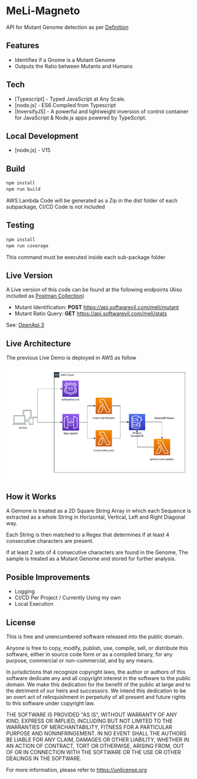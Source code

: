 # MeLi-Magneto

API for Mutant Genome detection as per [Definition](docs/definition/Examen%20Mercadolibre%20-%20Mutantes.pdf)

## Features

- Identifies if a Gnome is a Mutant Genome
- Outputs the Ratio between Mutants and Humans

## Tech

- [Typescript] - Typed JavaScript at Any Scale.
- [node.js] - ES6 Compiled from Typescript
- [InversifyJS] - A powerful and lightweight inversion of control container for JavaScript & Node.js apps powered by TypeScript.

## Local Development

- [node.js] - V15

## Build
```sh
npm install
npm run build
```

AWS Lambda Code will be generated as a Zip in the dist folder of each subpackage, CI/CD Code is not included

## Testing
```sh
npm install
npm run coverage
```

This command must be executed inside each sub-package folder

## Live Version

A Live version of this code can be found at the following endpoints (Also included as [Postman Collection](docs/postman/MeLi%20Mutant.postman_collection.json))

- Mutant Identification: **POST** https://api.softwarevil.com/meli/mutant
- Mutant Ratio Query: **GET** https://api.softwarevil.com/meli/stats

See: [OpenApi 3](docs/openapi/MeLi-Magneto-oas30.yaml)

## Live Architecture

The previous Live Demo is deployed in AWS as follow

![Alt text](docs/diagram/Architecture.png?raw=true "Live Architecture")

## How it Works

A Gemone is treated as a 2D Square String Array in which each Sequence is extracted as a whole String in Horizontal, Vertical, Left and Right Diagonal way.

Each String is then matched to a Regex that determines if at least 4 consecutive characters are present. 

If at least 2 sets of 4 consecutive characters are found in the Genome, The sample is treated as a Mutant Genome and stored for further analysis.

## Posible Improvements

- Logging
- CI/CD Per Project / Currently Using my own
- Local Execution

## License

This is free and unencumbered software released into the public domain.

Anyone is free to copy, modify, publish, use, compile, sell, or
distribute this software, either in source code form or as a compiled
binary, for any purpose, commercial or non-commercial, and by any
means.

In jurisdictions that recognize copyright laws, the author or authors
of this software dedicate any and all copyright interest in the
software to the public domain. We make this dedication for the benefit
of the public at large and to the detriment of our heirs and
successors. We intend this dedication to be an overt act of
relinquishment in perpetuity of all present and future rights to this
software under copyright law.

THE SOFTWARE IS PROVIDED "AS IS", WITHOUT WARRANTY OF ANY KIND,
EXPRESS OR IMPLIED, INCLUDING BUT NOT LIMITED TO THE WARRANTIES OF
MERCHANTABILITY, FITNESS FOR A PARTICULAR PURPOSE AND NONINFRINGEMENT.
IN NO EVENT SHALL THE AUTHORS BE LIABLE FOR ANY CLAIM, DAMAGES OR
OTHER LIABILITY, WHETHER IN AN ACTION OF CONTRACT, TORT OR OTHERWISE,
ARISING FROM, OUT OF OR IN CONNECTION WITH THE SOFTWARE OR THE USE OR
OTHER DEALINGS IN THE SOFTWARE.

For more information, please refer to <https://unlicense.org>
